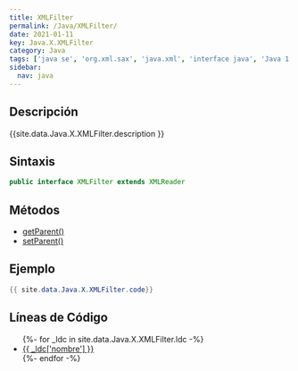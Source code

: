```yaml
---
title: XMLFilter
permalink: /Java/XMLFilter/
date: 2021-01-11
key: Java.X.XMLFilter
category: Java
tags: ['java se', 'org.xml.sax', 'java.xml', 'interface java', 'Java 1.4', 'SAX 2.0']
sidebar: 
  nav: java
---
```


## Descripción
{{site.data.Java.X.XMLFilter.description }}

## Sintaxis
~~~java
public interface XMLFilter extends XMLReader
~~~

## Métodos
* [getParent()](/Java/XMLFilter/getParent)
* [setParent()](/Java/XMLFilter/setParent)

## Ejemplo
~~~java
{{ site.data.Java.X.XMLFilter.code}}
~~~

## Líneas de Código
<ul>
{%- for _ldc in site.data.Java.X.XMLFilter.ldc -%}
   <li>
       <a href="{{_ldc['url'] }}">{{ _ldc['nombre'] }}</a>
   </li>
{%- endfor -%}
</ul>
